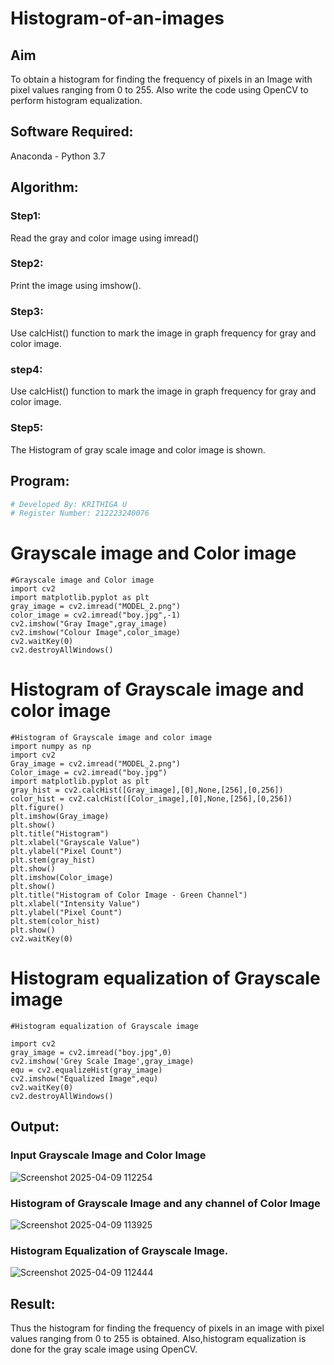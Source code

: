# Histogram-of-an-images
## Aim
To obtain a histogram for finding the frequency of pixels in an Image with pixel values ranging from 0 to 255. Also write the code using OpenCV to perform histogram equalization.

## Software Required:
Anaconda - Python 3.7

## Algorithm:
### Step1:
Read the gray and color image using imread()

### Step2:
Print the image using imshow().

### Step3:
Use calcHist() function to mark the image in graph frequency for gray and color image.

### step4:
Use calcHist() function to mark the image in graph frequency for gray and color image.

### Step5:
The Histogram of gray scale image and color image is shown.


## Program:
```python
# Developed By: KRITHIGA U
# Register Number: 212223240076
```
# Grayscale image and Color image
```
#Grayscale image and Color image
import cv2
import matplotlib.pyplot as plt
gray_image = cv2.imread("MODEL_2.png")
color_image = cv2.imread("boy.jpg",-1)
cv2.imshow("Gray Image",gray_image)
cv2.imshow("Colour Image",color_image)
cv2.waitKey(0)
cv2.destroyAllWindows()
```
# Histogram of Grayscale image and color image
```
#Histogram of Grayscale image and color image
import numpy as np
import cv2
Gray_image = cv2.imread("MODEL_2.png")
Color_image = cv2.imread("boy.jpg")
import matplotlib.pyplot as plt
gray_hist = cv2.calcHist([Gray_image],[0],None,[256],[0,256])
color_hist = cv2.calcHist([Color_image],[0],None,[256],[0,256])
plt.figure()
plt.imshow(Gray_image)
plt.show()
plt.title("Histogram")
plt.xlabel("Grayscale Value")
plt.ylabel("Pixel Count")
plt.stem(gray_hist)
plt.show()
plt.imshow(Color_image)
plt.show()
plt.title("Histogram of Color Image - Green Channel")
plt.xlabel("Intensity Value")
plt.ylabel("Pixel Count")
plt.stem(color_hist)
plt.show()
cv2.waitKey(0)
```
# Histogram equalization of Grayscale image
```
#Histogram equalization of Grayscale image

import cv2
gray_image = cv2.imread("boy.jpg",0)
cv2.imshow('Grey Scale Image',gray_image)
equ = cv2.equalizeHist(gray_image)
cv2.imshow("Equalized Image",equ)
cv2.waitKey(0)
cv2.destroyAllWindows()
```

## Output:
### Input Grayscale Image and Color Image

![Screenshot 2025-04-09 112254](https://github.com/user-attachments/assets/0f7d3948-1551-4aa4-93f9-508aaa8db40e)


### Histogram of Grayscale Image and any channel of Color Image
![Screenshot 2025-04-09 113925](https://github.com/user-attachments/assets/1b561bc0-df7e-4a3e-a185-57d1907e6eb2)



### Histogram Equalization of Grayscale Image.

![Screenshot 2025-04-09 112444](https://github.com/user-attachments/assets/930ac362-a2e1-4346-b624-2e7eb75fd774)


## Result: 
Thus the histogram for finding the frequency of pixels in an image with pixel values ranging from 0 to 255 is obtained. Also,histogram equalization is done for the gray scale image using OpenCV.
